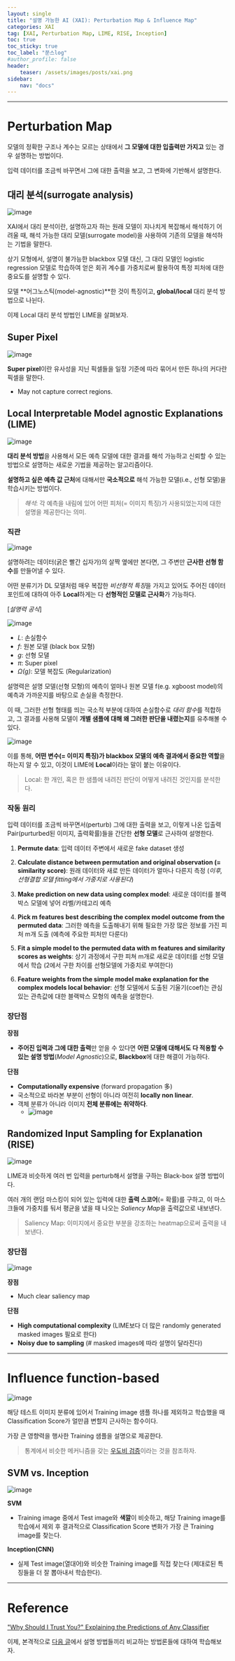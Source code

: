 ```yaml
---
layout: single
title: "설명 가능한 AI (XAI): Perturbation Map & Influence Map"
categories: XAI
tag: [XAI, Perturbation Map, LIME, RISE, Inception]
toc: true
toc_sticky: true
toc_label: "쭌스log"
#author_profile: false
header:
    teaser: /assets/images/posts/xai.png
sidebar:
    nav: "docs"
---
```


****
# Perturbation Map

모델의 정확한 구조나 계수는 모르는 상태에서 **그 모델에 대한 입출력만 가지고** 있는 경우 설명하는 방법이다.

입력 데이터를 조금씩 바꾸면서 그에 대한 출력을 보고, 그 변화에 기반해서 설명한다.

## 대리 분석(surrogate analysis)
![image](https://user-images.githubusercontent.com/39285147/185720735-07e8c018-f7b9-416d-b411-7590bc726878.png)

XAI에서 대리 분석이란, 설명하고자 하는 원래 모델이 지나치게 복잡해서 해석하기 어려울 때, 해석 가능한 대리 모델(surrogate model)을 사용하여 기존의 모델을 해석하는 기법을 말한다. 

상기 모형에서, 설명이 불가능한 blackbox 모델 대신, 그 대리 모델인 logistic regression 모델로 학습하여 얻은 회귀 계수를 가중치로써 활용하여 특정 피처에 대한 중요도를 설명할 수 있다.

모델 **어그노스틱(model-agnostic)**한 것이 특징이고, **global/local** 대리 분석 방법으로 나뉜다.

이제 Local 대리 분석 방법인 LIME을 살펴보자.

## Super Pixel
![image](https://user-images.githubusercontent.com/39285147/185717221-41fa234d-29fa-468a-a594-ba00328ffba3.png)

**Super pixel**이란 유사성을 지닌 픽셀들을 일정 기준에 따라 묶어서 만든 하나의 커다란 픽셀을 말한다.
- May not capture correct regions.

## Local Interpretable Model agnostic Explanations (LIME)
![image](https://user-images.githubusercontent.com/39285147/185719899-ae369fe4-a82b-4565-9897-3eadf6c032bd.png)

**대리 분석 방법**을 사용해서 모든 예측 모델에 대한 결과를 해석 가능하고 신뢰할 수 있는 방법으로 설명하는 새로운 기법을 제공하는 알고리즘이다.

**설명하고 싶은 예측 값 근처**에 대해서만 **국소적으로** 해석 가능한 모델(i.e., 선형 모델)을 학습시키는 방법이다.

> *해석*: 각 예측을 내림에 있어 어떤 피처(= 이미지 특징)가 사용되었는지에 대한 설명을 제공한다는 의미.

### 직관
![image](https://user-images.githubusercontent.com/39285147/185719520-6be6e6cc-c6c6-483f-9fe8-e20ecf750ca9.png)

설명하려는 데이터(굵은 빨간 십자가)의 살짝 옆에만 본다면, 그 주변만 **근사한 선형 함수**를 만들어낼 수 있다.

어떤 분류기가 DL 모델처럼 매우 복잡한 *비선형적 특징*을 가지고 있어도 주어진 데이터 포인트에 대하여 아주 **Local**하게는 다 **선형적인 모델로 근사화**가 가능하다.

[*설명력 공식*]

![image](https://user-images.githubusercontent.com/39285147/185719561-6ab4f8c1-21a1-4122-a5f4-d58120c01aff.png)

- *L*: 손실함수
- *f*: 원본 모델 (black box 모형)
- *g*: 선형 모댈
- *π*: Super pixel
- *Ω(g)*: 모델 복잡도 (Regularization)

설명력은 설명 모델(선형 모형)의 예측이 얼마나 원본 모델 f(e.g. xgboost model)의 예측과 가까운지를 바탕으로 손실을 측정한다.

이 때, 그러한 선형 형태를 띄는 국소적 부분에 대하여 손실함수로 *대리 함수*를 적합하고, 그 결과를 사용해 모델이 **개별 샘플에 대해 왜 그러한 판단을 내렸는지**를 유추해볼 수 있다.

![image](https://user-images.githubusercontent.com/39285147/185717162-dc7bf7f0-5eb3-437a-a404-ee97ab1826f1.png)

이를 통해, **어떤 변수(= 이미지 특징)가 blackbox 모델의 예측 결과에서 중요한 역할**을 하는지 알 수 있고, 이것이 LIME에 **Local**이라는 말이 붙는 이유이다.

> Local: 한 개인, 혹은 한 샘플에 내려진 판단이 어떻게 내려진 것인지를 분석한다.

### 작동 원리
입력 데이터를 조금씩 바꾸면서(perturb) 그에 대한 출력을 보고, 이렇게 나온 입출력 Pair(purturbed된 이미지, 출력확률)들을 간단한 **선형 모델**로 근사하여 설명한다.

1. **Permute data**: 입력 데이터 주변에서 새로운 fake dataset 생성

2. **Calculate distance between permutation and original observation (= similarity score)**: 원래 데이터와 새로 만든 데이터가 얼마나 다른지 측정 (*이후, 선형결합 모델 fitting에서 가중치로 사용된다*)

3. **Make prediction on new data using complex model**: 새로운 데이터를 블랙박스 모델에 넣어 라벨/카테고리 예측

4. **Pick m features best describing the complex model outcome from the permuted data**: 그러한 예측을 도출해내기 위해 필요한 가장 많은 정보를 가진 피처 m개 도출 (예측에 주요한 피처만 다룬다)

5. **Fit a simple model to the permuted data with m features and similarity scores as weights**: 상기 과정에서 구한 피쳐 m개로 새로운 데이터를 선형 모델에서 학습 (2에서 구한 차이를 선형모델에 가중치로 부여한다)

6. **Feature weights from the simple model make explanation for the complex models local behavior**: 선형 모델에서 도출된 기울기(coef)는 관심있는 관측값에 대한 블랙박스 모형의 예측을 설명한다.

### 장단점
**장점**
- **주어진 입력과 그에 대한 출력**만 얻을 수 있다면 **어떤 모델에 대해서도 다 적용할 수 있는 설명 방법**(*Model Agnostic*)으로, **Blackbox**에 대한 해결이 가능하다.

**단점**
- **Computationally expensive** (forward propagation 多)
- 국소적으로 바라본 부분이 선형이 아니라 여전히 **locally non linear**.
- 객체 분류가 아니라 이미지 **전체 분류에는 취약하다**.
    - ![image](https://user-images.githubusercontent.com/39285147/185717070-c46652fa-7856-4436-8e21-f420a5a3137c.png)

## Randomized Input Sampling for Explanation (RISE)
![image](https://user-images.githubusercontent.com/39285147/185717478-0298b1e6-8d5a-42dc-a824-81451b9d07a5.png)

LIME과 비슷하게 여러 번 입력을 perturb해서 설명을 구하는 Black-box 설명 방법이다.

여러 개의 랜덤 마스킹이 되어 있는 입력에 대한 **출력 스코어**(= 확률)를 구하고, 이 마스크들에 가중치를 둬서 평균을 냈을 때 나오는 *Saliency Map*을 출력값으로 내보낸다.

> Saliency Map: 이미지에서 중요한 부분을 강조하는 heatmap으로써 출력을 내보낸다.

### 장단점
![image](https://user-images.githubusercontent.com/39285147/185717611-df50da1a-c6b4-4534-ba95-74ae1d9f9dfc.png)

**장점**
- Much clear saliency map

**단점**
- **High computational complexity** (LIME보다 더 많은 randomly generated masked images 필요로 한다)
- **Noisy due to sampling** (# masked images에 따라 설명이 달라진다)

****
# Influence function-based
![image](https://user-images.githubusercontent.com/39285147/185722555-aabac63f-ef87-4bd5-90d4-69a2c5cac6f2.png)

해당 테스트 이미지 분류에 있어서 Training image 샘플 하나를 제외하고 학습했을 때 Classification Score가 얼만큼 변할지 근사하는 함수이다. 

가장 큰 영향력을 행사한 Training 샘플을 설명으로 제공한다.

> 통계에서 비슷한 메커니즘을 갖는 [우도비 검증](https://github.com/hchoi256/ai-terms)이라는 것을 참조하자.

## SVM vs. Inception
![image](https://user-images.githubusercontent.com/39285147/185722593-1f43bcff-395b-492a-b636-3bc6fdf3d14f.png)

**SVM**
- Training image 중에서 Test image와 **색깔**이 비슷하고, 해당 Training image를 학습에서 제외 후 결과적으로 Classification Score 변화가 가장 큰 Training image를 찾는다.

**Inception(CNN)**
- 실제 Test image(열대어)와 비슷한 Training image를 직접 찾는다 (제대로된 특징들을 더 잘 뽑아내서 학습한다).

****
# Reference
["Why Should I Trust You?" Explaining the Predictions of Any Classifier](http://sameersingh.org/files/papers/lime-kdd16.pdf)

이제, 본격적으로 [다음 글](https://hchoi256.github.io/xai/XAI-quantitative/)에서 설명 방법들끼리 비교하는 방법론들에 대하여 학습해보자.

